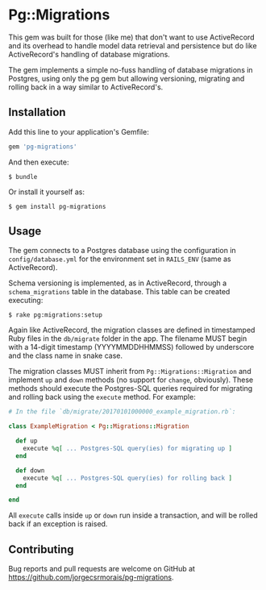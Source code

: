 # Pg::Migrations

This gem was built for those (like me) that don't want to use ActiveRecord and its overhead to handle model data retrieval and persistence but do like ActiveRecord's handling of database migrations.

The gem implements a simple no-fuss handling of database migrations in Postgres, using only the pg gem but allowing versioning, migrating and rolling back in a way similar to ActiveRecord's.

## Installation

Add this line to your application's Gemfile:

```ruby
gem 'pg-migrations'
```

And then execute:

    $ bundle

Or install it yourself as:

    $ gem install pg-migrations

## Usage

The gem connects to a Postgres database using the configuration in `config/database.yml` for the environment set in `RAILS_ENV` (same as ActiveRecord).

Schema versioning is implemented, as in ActiveRecord, through a `schema_migrations` table in the database. This table can be created executing:

    $ rake pg:migrations:setup

Again like ActiveRecord, the migration classes are defined in timestamped Ruby files in the `db/migrate` folder in the app. The filename MUST begin with a 14-digit timestamp (YYYYMMDDHHMMSS) followed by underscore and the class name in snake case.

The migration classes MUST inherit from `Pg::Migrations::Migration` and implement `up` and `down` methods (no support for `change`, obviously). These methods should execute the Postgres-SQL queries required for migrating and rolling back using the `execute` method. For example:

```ruby
# In the file `db/migrate/20170101000000_example_migration.rb`:

class ExampleMigration < Pg::Migrations::Migration

  def up
    execute %q[ ... Postgres-SQL query(ies) for migrating up ]
  end

  def down
    execute %q[ ... Postgres-SQL query(ies) for rolling back ]
  end

end
```

All `execute` calls inside `up` or `down` run inside a transaction, and will be rolled back if an exception is raised.

## Contributing

Bug reports and pull requests are welcome on GitHub at https://github.com/jorgecsrmorais/pg-migrations.
